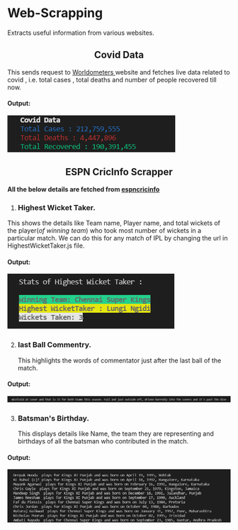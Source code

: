 # Web-Scrapping
Extracts useful information from various websites.

<h2 align = "center"> Covid Data </h2>
This sends request to <a href="https://www.worldometers.info/">Worldometers </a>
 website and fetches live data related to covid , i.e. total cases , total deaths and number of people recovered till now.

<h4> Output: </h4>

<img src ="Covid Data/data.PNG">

<h2 align = "center"> ESPN CricInfo Scrapper </h2>

 **All the below details are fetched from [espncricinfo](https://www.espncricinfo.com/)**
  
1. **<h3>Highest Wicket Taker.</h3>**

  This shows the details like Team name, Player name, and total wickets of the player(*of winning team*) who took most number of wickets in a particular match.
  We can do this for any match of IPL by changing the url in HighestWicketTaker.js file.
  
  <h4> Output: </h4>
  <img src = "ESPN CricInfo Scrapper/wicketdata.PNG">
  
 2. **<h3>last Ball Commentry.</h3>**
 This highlights the words of commentator just after the last ball of the match.
 
 <h4> Output: </h4>
 
 <img src = "ESPN CricInfo Scrapper/commentry.PNG">
 
3. **<h3>Batsman's Birthday.</h3>**
This displays details like Name, the team they are representing and birthdays of all the batsman who contributed in the match.

<h4> Output: </h4>

 <img src = "ESPN CricInfo Scrapper/birthday.PNG">

